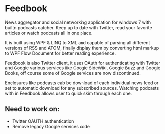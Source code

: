 Feedbook
========

News aggregator and social networking application for windows 7 with builtn podcasts catcher. Keep up to date with Twitter, read your favorite articles or watch podcasts all in one place.

It is built using WPF & LINQ to XML and capable of parsing all different versions of RSS and ATOM, finally display them by converting html markup to WPF Flow Document for better reading experience.

Feedbook is also Twitter client, it uses OAuth for authenticating with Twitter and Google various services like Google SideWiki, Google Buzz and Google Books, off course some of Google services are now discontinued.

Enclosures like podcasts cab be download of each individual news feed or set to automatic download for any subscribed sources. Watching podcasts with in Feedbook allows user to quick skim through each one.

## Need to work on:
* Twitter OAUTH authentication
* Remove legacy Google services code

